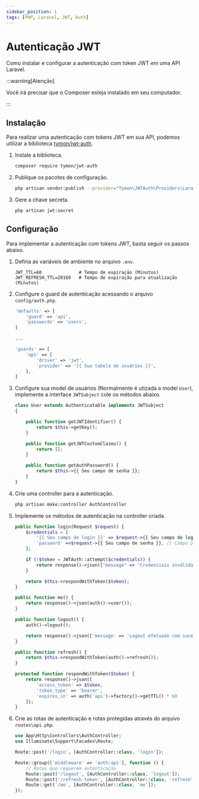 ```yaml
---
sidebar_position: 1
tags: [PHP, Laravel, JWT, Auth]
---
```


# Autenticação JWT

Como instalar e configurar a autenticação com token JWT em uma API Laravel.

:::warning[Atenção]

Você irá precisar que o Composer esteja instalado em seu computador.

:::

## Instalação

Para realizar uma autenticação com tokens JWT em sua API, podemos utilizar a biblioteca [tymon/jwt-auth](https://jwt-auth.readthedocs.io/en/develop/laravel-installation/).

1. Instale a biblioteca.

    ```sh
    composer require tymon/jwt-auth
    ```

2. Publique os pacotes de configuração.

    ```sh
    php artisan vendor:publish --provider="Tymon\JWTAuth\Providers\LaravelServiceProvider"
    ```

3. Gere a chave secreta.

    ```sh
    php artisan jwt:secret
    ```

## Configuração

Para implementar a autenticação com tokens JWT, basta seguir os passos abaixo.

1. Defina as variáveis de ambiente no arquivo `.env`.

    ```text
    JWT_TTL=60              # Tempo de expiração (Minutos)
    JWT_REFRESH_TTL=20160   # Tempo de expiração para atualização (Minutos)
    ```

2. Configure o guard de autenticação acessando o arquivo `config/auth.php`.

    ```php
    'defaults' => [
        'guard' => 'api',
        'passwords' => 'users',
    ]

    ...

    'guards' => [
        'api' => [
            'driver' => 'jwt',
            'provider' => '{{ Sua tabela de usuários }}',
        ],
    ]
    ```

3. Configure sua model de usuários (Normalmente é utizada a model `User`), implemente a interface `JWTSubject` cole os métodos abaixo.

    ```php
    class User extends Authenticatable implements JWTSubject
    {

        public function getJWTIdentifier() {
            return $this->getKey();
        }

        public function getJWTCustomClaims() {
            return [];
        }

        public function getAuthPassword() {
            return $this->{{ Seu campo de senha }};
        }
    }
    ```

4. Crie uma controller para a autenticação.

    ```sh
    php artisan make:controller AuthController
    ```

5. Implemente os métodos de autenticação na controller criada.

    ```php
    public function login(Request $request) {
        $credentials = [
            '{{ Seu campo de login }}' => $request->{{ Seu campo de login }}, // Campo personalizado para o login
            'password' =>$request->{{ Seu campo de senha }}, // Campo padrão para a senha
        ];

        if (!$token = JWTAuth::attempt($credentials)) {
            return response()->json(["message" => "Credenciais inválidas."], 401);
        }

        return $this->respondWithToken($token);
    }
    
    public function me() {
        return response()->json(auth()->user());
    }
    
    public function logout() {
        auth()->logout();

        return response()->json(['message' => 'Logout efetuado com sucesso!']);
    }
    
    public function refresh() {
        return $this->respondWithToken(auth()->refresh());
    }

    protected function respondWithToken($token) {
        return response()->json([
            'access_token' => $token,
            'token_type' => 'bearer',
            'expires_in' => auth('api')->factory()->getTTL() * 60
        ]);
    }
    ```

6. Crie as rotas de autenticação e rotas protegidas através do arquivo `routes\api.php`.

    ```php
    use App\Http\Controllers\AuthController;
    use Illuminate\Support\Facades\Route;

    Route::post('/login', [AuthController::class, 'login']);

    Route::group(['middleware' => 'auth:api'], function () {
        // Rotas que requerem autenticação
        Route::post('/logout', [AuthController::class, 'logout']);
        Route::post('/refresh-token', [AuthController::class, 'refresh']);
        Route::get('/me', [AuthController::class, 'me']);
    });
    ```
